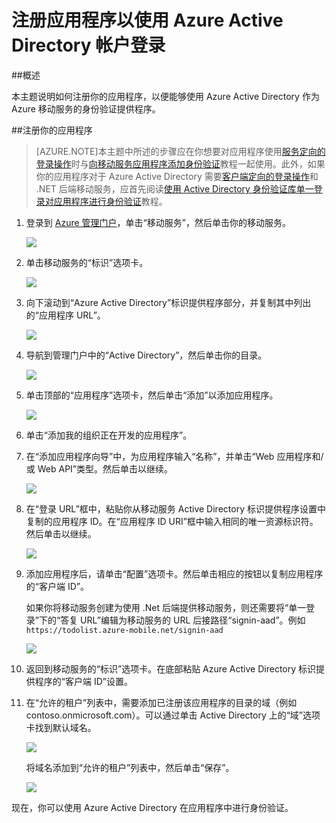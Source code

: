 <properties 
	pageTitle="注册以进行 Azure Active Directory 身份验证 - 移动服务" 
	description="了解如何在移动服务应用程序中注册以进行 Azure Active Directory 身份验证。" 
	authors="wesmc7777" 
	services="mobile-services" 
	documentationCenter="" 
	manager="dwrede" 
	editor=""/>

<tags 
	ms.service="mobile-services" 
	ms.date="02/20/2015" 
	wacn.date="06/26/2015"/>

# 注册应用程序以使用 Azure Active Directory 帐户登录
##概述


本主题说明如何注册你的应用程序，以便能够使用 Azure Active Directory 作为 Azure 移动服务的身份验证提供程序。

##注册你的应用程序

>[AZURE.NOTE]本主题中所述的步骤应在你想要对应用程序使用[服务定向的登录操作](mobile-services-dotnet-backend-windows-store-dotnet-get-started-users)时与[向移动服务应用程序添加身份验证](http://msdn.microsoft.com/zh-cn/library/azure/dn283952.aspx)教程一起使用。此外，如果你的应用程序对于 Azure Active Directory 需要[客户端定向的登录操作](http://msdn.microsoft.com/zh-cn/library/azure/jj710106.aspx)和 .NET 后端移动服务，应首先阅读[使用 Active Directory 身份验证库单一登录对应用程序进行身份验证](mobile-services-windows-store-dotnet-adal-sso-authentication)教程。


1. 登录到 [Azure 管理门户]，单击“移动服务”，然后单击你的移动服务。

    ![][1]

2. 单击移动服务的“标识”选项卡。

    ![][2]

3. 向下滚动到“Azure Active Directory”标识提供程序部分，并复制其中列出的“应用程序 URL”。

    ![][3]

4. 导航到管理门户中的“Active Directory”，然后单击你的目录。

    ![][4]

5. 单击顶部的“应用程序”选项卡，然后单击“添加”以添加应用程序。

    ![][10]

6. 单击“添加我的组织正在开发的应用程序”。

7. 在“添加应用程序向导”中，为应用程序输入“名称”，并单击“Web 应用程序和/或 Web API”类型。然后单击以继续。

    ![][5]

8. 在“登录 URL”框中，粘贴你从移动服务 Active Directory 标识提供程序设置中复制的应用程序 ID。在“应用程序 ID URI”框中输入相同的唯一资源标识符。然后单击以继续。
 
    ![][6]


9. 添加应用程序后，请单击“配置”选项卡。然后单击相应的按钮以复制应用程序的“客户端 ID”。

    如果你将移动服务创建为使用 .Net 后端提供移动服务，则还需要将“单一登录”下的“答复 URL”编辑为移动服务的 URL 后接路径“signin-aad”。例如 `https://todolist.azure-mobile.net/signin-aad`

    ![][8]


10. 返回到移动服务的“标识”选项卡。在底部粘贴 Azure Active Directory 标识提供程序的“客户端 ID”设置。

  
11. 在“允许的租户”列表中，需要添加已注册该应用程序的目录的域（例如 contoso.onmicrosoft.com）。可以通过单击 Active Directory 上的“域”选项卡找到默认域名。

    ![][11]
 
    将域名添加到“允许的租户”列表中，然后单击“保存”。


    ![][9]



现在，你可以使用 Azure Active Directory 在应用程序中进行身份验证。



<!-- Anchors. -->

<!-- Images. -->

[1]: ./media/mobile-services-how-to-register-active-directory-authentication/mobile-services-selection.png
[2]: ./media/mobile-services-how-to-register-active-directory-authentication/mobile-identity-tab.png
[3]: ./media/mobile-services-how-to-register-active-directory-authentication/mobile-services-copy-app-url-waad-auth.png
[4]: ./media/mobile-services-how-to-register-active-directory-authentication/mobile-services-select-ad-waad-auth.png
[5]: ./media/mobile-services-how-to-register-active-directory-authentication/mobile-services-add-app-wizard-1-waad-auth.png
[6]: ./media/mobile-services-how-to-register-active-directory-authentication/mobile-services-add-app-wizard-2-waad-auth.png
[7]: ./media/mobile-services-how-to-register-active-directory-authentication/mobile-services-add-app-wizard-3-waad-auth.png
[8]: ./media/mobile-services-how-to-register-active-directory-authentication/mobile-services-clientid-waad-auth.png
[9]: ./media/mobile-services-how-to-register-active-directory-authentication/mobile-services-clientid-pasted-waad-auth.png
[10]: ./media/mobile-services-how-to-register-active-directory-authentication/mobile-services-waad-idenity-tab-selection.png
[11]: ./media/mobile-services-how-to-register-active-directory-authentication/mobile-services-default-domain.png

<!-- URLs. -->
[Azure 管理门户]: https://manage.windowsazure.cn/

<!---HONumber=61-->